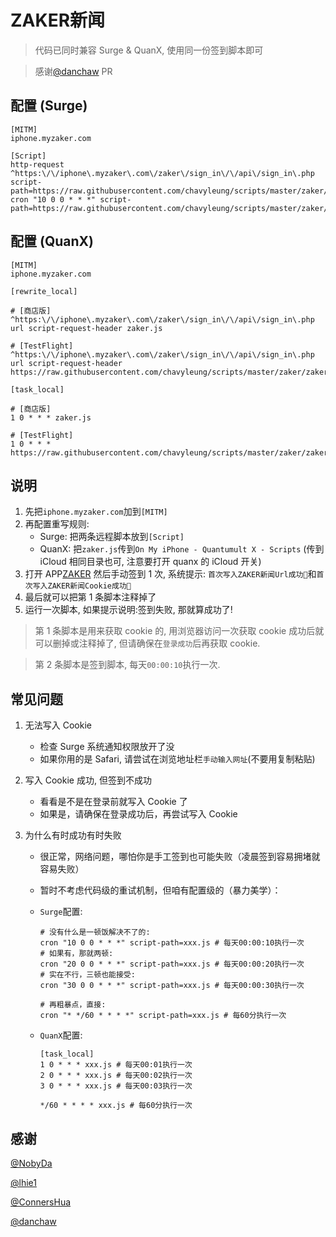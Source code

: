 # ZAKER新闻

> 代码已同时兼容 Surge & QuanX, 使用同一份签到脚本即可

> 感谢[@danchaw](https://github.com/danchaw) PR
## 配置 (Surge)

```properties
[MITM]
iphone.myzaker.com

[Script]
http-request ^https:\/\/iphone\.myzaker\.com\/zaker\/sign_in\/\/api\/sign_in\.php script-path=https://raw.githubusercontent.com/chavyleung/scripts/master/zaker/zaker.js
cron "10 0 0 * * *" script-path=https://raw.githubusercontent.com/chavyleung/scripts/master/zaker/zaker.js
```

## 配置 (QuanX)

```properties
[MITM]
iphone.myzaker.com

[rewrite_local]

# [商店版]
^https:\/\/iphone\.myzaker\.com\/zaker\/sign_in\/\/api\/sign_in\.php url script-request-header zaker.js

# [TestFlight]
^https:\/\/iphone\.myzaker\.com\/zaker\/sign_in\/\/api\/sign_in\.php url script-request-header https://raw.githubusercontent.com/chavyleung/scripts/master/zaker/zaker.js

[task_local]

# [商店版]
1 0 * * * zaker.js

# [TestFlight]
1 0 * * * https://raw.githubusercontent.com/chavyleung/scripts/master/zaker/zaker.js
```

## 说明

1. 先把`iphone.myzaker.com`加到`[MITM]`
2. 再配置重写规则:
   - Surge: 把两条远程脚本放到`[Script]`
   - QuanX: 把`zaker.js`传到`On My iPhone - Quantumult X - Scripts` (传到 iCloud 相同目录也可, 注意要打开 quanx 的 iCloud 开关)
3. 打开 APP[ZAKER](https://apps.apple.com/cn/app/zaker-%E6%97%B6%E4%BA%8B%E5%A4%B4%E6%9D%A1%E6%96%B0%E9%97%BB/id462149227) 然后手动签到 1 次, 系统提示: `首次写入ZAKER新闻Url成功🎉`和`首次写入ZAKER新闻Cookie成功🎉`
4. 最后就可以把第 1 条脚本注释掉了
5. 运行一次脚本, 如果提示说明:签到失败, 那就算成功了!

> 第 1 条脚本是用来获取 cookie 的, 用浏览器访问一次获取 cookie 成功后就可以删掉或注释掉了, 但请确保在`登录成功`后再获取 cookie.

> 第 2 条脚本是签到脚本, 每天`00:00:10`执行一次.

## 常见问题

1. 无法写入 Cookie

   - 检查 Surge 系统通知权限放开了没
   - 如果你用的是 Safari, 请尝试在浏览地址栏`手动输入网址`(不要用复制粘贴)

2. 写入 Cookie 成功, 但签到不成功

   - 看看是不是在登录前就写入 Cookie 了
   - 如果是，请确保在登录成功后，再尝试写入 Cookie

3. 为什么有时成功有时失败

   - 很正常，网络问题，哪怕你是手工签到也可能失败（凌晨签到容易拥堵就容易失败）
   - 暂时不考虑代码级的重试机制，但咱有配置级的（暴力美学）：

   - `Surge`配置:

     ```properties
     # 没有什么是一顿饭解决不了的:
     cron "10 0 0 * * *" script-path=xxx.js # 每天00:00:10执行一次
     # 如果有，那就两顿:
     cron "20 0 0 * * *" script-path=xxx.js # 每天00:00:20执行一次
     # 实在不行，三顿也能接受:
     cron "30 0 0 * * *" script-path=xxx.js # 每天00:00:30执行一次

     # 再粗暴点，直接:
     cron "* */60 * * * *" script-path=xxx.js # 每60分执行一次
     ```

   - `QuanX`配置:

     ```properties
     [task_local]
     1 0 * * * xxx.js # 每天00:01执行一次
     2 0 * * * xxx.js # 每天00:02执行一次
     3 0 * * * xxx.js # 每天00:03执行一次

     */60 * * * * xxx.js # 每60分执行一次
     ```

## 感谢

[@NobyDa](https://github.com/NobyDa)

[@lhie1](https://github.com/lhie1)

[@ConnersHua](https://github.com/ConnersHua)

[@danchaw](https://github.com/danchaw)
